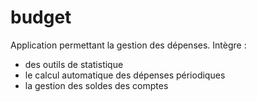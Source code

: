 budget
======

Application permettant la gestion des dépenses.
Intègre  : 
- des outils de statistique
- le calcul automatique des dépenses périodiques
- la gestion des soldes des comptes
